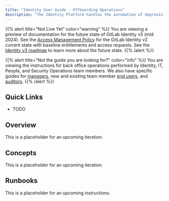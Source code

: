 ```yaml
---
title: "Identity User Guide - Offboarding Operations"
description: "The Identity Platform handles the automation of deprovisioning user access to applications, groups, and infrastructure when they leave the company (referred to as offboarding). This page provides a quick reference guide and runbooks for IT, People Operations, and Security Operations team members to manage day-to-day workflows and a self service guide for frequently asked questions and use cases."
---
```


{{% alert title="Not Live Yet" color="warning" %}}
You are viewing a preview of documentation for the future state of GitLab Identity v3 (mid 2024). See the <a href="/handbook/security/access-management-policy">Access Management Policy</a> for the GitLab Identity v2 current state with baseline entitlements and access requests. See the <a href="/handbook/security/identity/roadmap">Identity v3 roadmap</a> to learn more about the future state.
{{% /alert %}}

{{% alert title="Not the guide you are looking for?" color="info" %}}
You are viewing the instructions for back office operations performed by Identity, IT, People, and Security Operations team members. We also have specific guides for <a href="/handbook/security/identity/guide/manager">managers</a>, new and existing team member <a href="/handbook/security/identity/guide/user">end users</a>, and <a href="/handbook/security/identity/guide/audit">auditors</a>.
{{% /alert %}}

## Quick Links

- TODO

## Overview

This is a placeholder for an upcoming iteration.

## Concepts

This is a placeholder for an upcoming iteration.

## Runbooks

This is a placeholder for an upcoming instructions.
